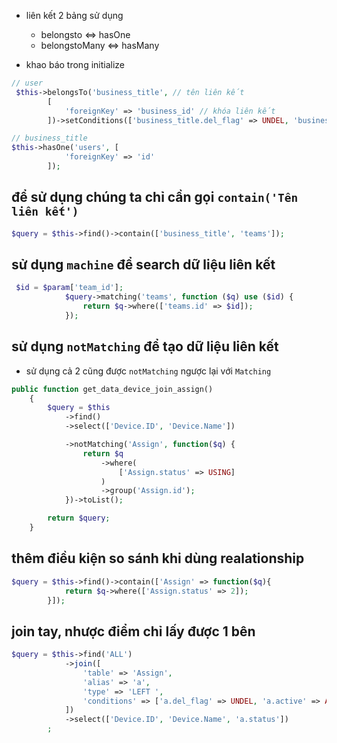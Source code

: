-   liên kết 2 bảng sử dụng

    -   belongsto <=> hasOne
    -   belongstoMany <=> hasMany

-   khao báo trong initialize

```php
// user
 $this->belongsTo('business_title', // tên liên kết
        [
            'foreignKey' => 'business_id' // khóa liên kết
        ])->setConditions(['business_title.del_flag' => UNDEL, 'business_title.active' => ACTIVE]); // where
```

```php
// business_title
$this->hasOne('users', [
            'foreignKey' => 'id'
        ]);
```

## để sử dụng chúng ta chỉ cần gọi `contain('Tên liên kết')`

```php
$query = $this->find()->contain(['business_title', 'teams']);
```

## sử dụng `machine` để search dữ liệu liên kết

```php
 $id = $param['team_id'];
            $query->matching('teams', function ($q) use ($id) {
                return $q->where(['teams.id' => $id]);
            });
```

## sử dụng `notMatching` để tạo dữ liệu liên kết

-   sử dụng cả 2 cũng được `notMatching` ngược lại với `Matching`

```php
public function get_data_device_join_assign()
    {
        $query = $this
            ->find()
            ->select(['Device.ID', 'Device.Name'])

            ->notMatching('Assign', function($q) {
                return $q
                    ->where(
                        ['Assign.status' => USING]
                    )
                    ->group('Assign.id');
            })->toList();

        return $query;
    }
```

## thêm điều kiện so sánh khi dùng realationship

```php
$query = $this->find()->contain(['Assign' => function($q){
            return $q->where(['Assign.status' => 2]);
        }]);
```

## join tay, nhược điểm chỉ lấy được 1 bên

```php
$query = $this->find('ALL')
            ->join([
                'table' => 'Assign',
                'alias' => 'a',
                'type' => 'LEFT ',
                'conditions' => ['a.del_flag' => UNDEL, 'a.active' => ACTIVE, 'a.device_id' => 'device.id']
            ])
            ->select(['Device.ID', 'Device.Name', 'a.status'])
        ;
```
